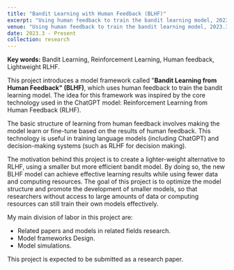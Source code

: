 ```yaml
---
title: "Bandit Learning with Human Feedback (BLHF)"
excerpt: "Using human feedback to train the bandit learning model, 2023.3 - Present"
venue: "Using human feedback to train the bandit learning model, 2023.3 - Present"
date: 2023.3 - Present
collection: research
---
```

**Key words:** Bandit Learning, Reinforcement Learning, Human feedback, Lightweight RLHF.

This project introduces a model framework called "**Bandit Learning from Human Feedback" (BLHF)**, which uses human feedback to train the bandit learning model. The idea for this framework was inspired by the core technology used in the ChatGPT model: Reinforcement Learning from Human Feedback (RLHF).

The basic structure of learning from human feedback involves making the model learn or fine-tune based on the results of human feedback. This technology is useful in training language models (including ChatGPT) and decision-making systems (such as RLHF for decision making).

The motivation behind this project is to create a lighter-weight alternative to RLHF, using a smaller but more efficient bandit model. By doing so, the new BLHF model can achieve effective learning results while using fewer data and computing resources. The goal of this project is to optimize the model structure and promote the development of smaller models, so that researchers without access to large amounts of data or computing resources can still train their own models effectively.

My main division of labor in this project are:

* Related papers and models in related fields research.
* Model frameworks Design.
* Model simulations.

This project is expected to be submitted as a research paper.
